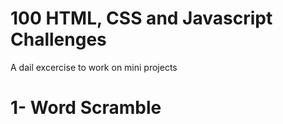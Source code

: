 # 100 HTML, CSS and Javascript Challenges 

A dail excercise to work on mini projects 

# 1- Word Scramble 